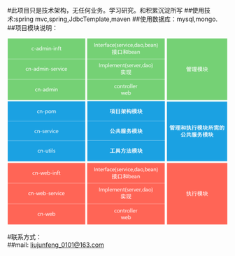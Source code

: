 #此项目只是技术架构，无任何业务。学习研究。和积累沉淀所写
##使用技术:spring mvc,spring,JdbcTemplate,maven
##使用数据库：mysql,mongo.
<br>
##项目模块说明：

![image](https://github.com/liujunai/docx/blob/master/liu/jg.png)


#联系方式：
<br>
##mail: liujunfeng_0101@163.com
